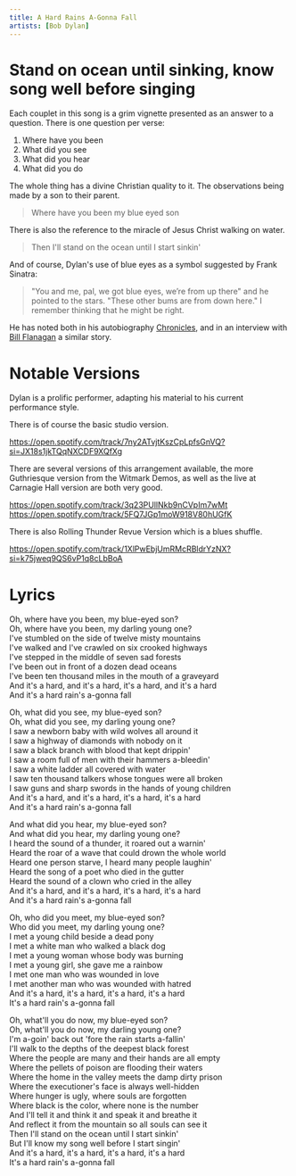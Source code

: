 ```yaml
---
title: A Hard Rains A-Gonna Fall
artists: [Bob Dylan]
---
```


# Stand on ocean until sinking, know song well before singing

Each couplet in this song is a grim vignette presented as an answer to a question.
There is one question per verse:
1. Where have you been
2. What did you see
3. What did you hear
4. What did you do

The whole thing has a divine Christian quality to it.
The observations being made by a son to their parent.
> Where have you been my blue eyed son

There is also the reference to the miracle of Jesus Christ walking on water.
> Then I'll stand on the ocean until I start sinkin'

And of course, Dylan's use of blue eyes as a symbol suggested by Frank Sinatra:
> "You and me, pal, we got blue eyes, we’re from up there" and he pointed to the stars. "These other bums are from down here." I remember thinking that he might be right.

He has noted both in his autobiography [Chronicles], and in an interview with [Bill Flanagan] a similar story.

# Notable Versions

Dylan is a prolific performer, adapting his material to his current performance style.

There is of course the basic studio version.

https://open.spotify.com/track/7ny2ATvjtKszCpLpfsGnVQ?si=JX18s1jkTQqNXCDF9XQfXg

There are several versions of this arrangement available, the more Guthriesque version from the Witmark Demos, as well as the live at Carnagie Hall version are both very good.

https://open.spotify.com/track/3q23PUllNkb9nCVpIm7wMt
https://open.spotify.com/track/5FQ7JGp1moW918V80hUGfK

There is also Rolling Thunder Revue Version which is a blues shuffle.

https://open.spotify.com/track/1XlPwEbjUmRMcRBldrYzNX?si=k75jweq9QS6vP1q8cLbBoA

# Lyrics

Oh, where have you been, my blue-eyed son?  
Oh, where have you been, my darling young one?  
I've stumbled on the side of twelve misty mountains  
I've walked and I've crawled on six crooked highways  
I've stepped in the middle of seven sad forests  
I've been out in front of a dozen dead oceans  
I've been ten thousand miles in the mouth of a graveyard  
And it's a hard, and it's a hard, it's a hard, and it's a hard  
And it's a hard rain's a-gonna fall  

Oh, what did you see, my blue-eyed son?  
Oh, what did you see, my darling young one?  
I saw a newborn baby with wild wolves all around it  
I saw a highway of diamonds with nobody on it  
I saw a black branch with blood that kept drippin'  
I saw a room full of men with their hammers a-bleedin'  
I saw a white ladder all covered with water  
I saw ten thousand talkers whose tongues were all broken  
I saw guns and sharp swords in the hands of young children  
And it's a hard, and it's a hard, it's a hard, it's a hard  
And it's a hard rain's a-gonna fall  

And what did you hear, my blue-eyed son?  
And what did you hear, my darling young one?  
I heard the sound of a thunder, it roared out a warnin'  
Heard the roar of a wave that could drown the whole world  
Heard one person starve, I heard many people laughin'  
Heard the song of a poet who died in the gutter  
Heard the sound of a clown who cried in the alley  
And it's a hard, and it's a hard, it's a hard, it's a hard  
And it's a hard rain's a-gonna fall  

Oh, who did you meet, my blue-eyed son?  
Who did you meet, my darling young one?  
I met a young child beside a dead pony  
I met a white man who walked a black dog  
I met a young woman whose body was burning  
I met a young girl, she gave me a rainbow  
I met one man who was wounded in love  
I met another man who was wounded with hatred  
And it's a hard, it's a hard, it's a hard, it's a hard  
It's a hard rain's a-gonna fall  

Oh, what'll you do now, my blue-eyed son?  
Oh, what'll you do now, my darling young one?  
I'm a-goin' back out 'fore the rain starts a-fallin'  
I'll walk to the depths of the deepest black forest  
Where the people are many and their hands are all empty  
Where the pellets of poison are flooding their waters  
Where the home in the valley meets the damp dirty prison  
Where the executioner's face is always well-hidden  
Where hunger is ugly, where souls are forgotten  
Where black is the color, where none is the number  
And I'll tell it and think it and speak it and breathe it  
And reflect it from the mountain so all souls can see it  
Then I'll stand on the ocean until I start sinkin'  
But I'll know my song well before I start singin'  
And it's a hard, it's a hard, it's a hard, it's a hard  
It's a hard rain's a-gonna fall  


[Chronicles]: https://www.amazon.com/Chronicles-One-Bob-Dylan-ebook/dp/B000FC2JT8/ref=sr_1_1?crid=HUJWSEV91A40&keywords=chronicles+bob+dylan&qid=1557064535&s=gateway&sprefix=chronicles+bob+dy%2Caps%2C124&sr=8-1
[Bill Flanagan]: https://www.washingtonpost.com/news/morning-mix/wp/2017/03/23/in-rare-interview-bob-dylan-holds-forth-on-sinatra-joan-baez-his-hair-and-minnesota/?noredirect=on&utm_term=.8d75d4f3519f
